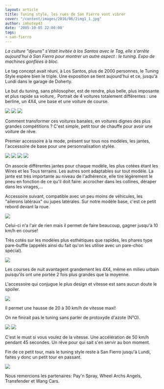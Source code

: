 ```yaml
---
layout: article
title: Tuning style, les rues de San Fierro vont vibrer
cover: "/content/images/2016/06/2img1_1.jpg"
author: imhotep43
date: '2005-10-05 22:00:00'
tags:
- san-fierro
---
```


_La culture "djeuns" s'était invitée à los Santos avec le Tag, elle s'arrête aujourd'hui à San Fierro pour montrer un autre aspect : le tuning. Expo de machines gonflées à bloc._

Le tag concept avait réuni, à Los Santos, plus de 2000 personnes, le Tuning Style espère bien le triple. Une exposition se tient aujourd'hui et ce, jusqu'à Lundi dans le garage de Doherty.

Le but du tuning, sans philosopher, est de rendre, plus belle, plus imposante et plus rapide sa voiture,. Portrait de 4 voitures totalement différentes : une berline, un 4X4, une base et une voiture de course.

![](/content/images/2005/01/2img3.jpg)
![](/content/images/2005/01/2img2.jpg)
![](/content/images/2005/01/2img4.jpg)

Comment transformer ces voitures banales, en voitures dignes des plus grandes compétitions ? C'est simple, petit tour de chauffe pour avoir une voiture de rêve.

Premier accessoire à la mode, présent sur tous nos modèles, les jantes, l'accessoire de base pour une personnalisation stylée.

![](/content/images/2005/01/2img6.jpg)
![](/content/images/2005/01/2img7.jpg)
![](/content/images/2005/01/2imgC.jpg)
![](/content/images/2005/01/2imgE.jpg)

On associe différentes jantes pour chaque modèle, les plus cotées étant les Wires et les Tous terrains. Les autres sont adaptables sur tout modèle. La jante est très importante au niveau de l'adhérence, elle tire légèrement le pneu en fonction de ce qu'il doit faire: accrocher dans les collines, déraper dans les virages,...

Accessoire suivant, compatible avec un peu moins de véhicules, les "ailerons latéraux" ou jupes latérales. Sur notre modèle base, c'est ce petit rebord devant la roue.

![](/content/images/2005/01/2imgA.jpg)

Celui-ci n'a l'air de rien mais il permet de faire beaucoup, gagner jusqu'à 10 km/h en course!

Très cotés sur les modèles plus esthétiques que rapides, les phares type pare-buffle (appelés ainsi du fait qu'on les utilise avec un pare-choc spécial).

![](/content/images/2005/01/2imgC.jpg)

Les courses de nuit avantagent grandement les 4X4, même en milieu urbain puisqu'ils ont une portée 2 fois plus grandes que la moyenne.

L'accessoire qui conjugue le plus design et vitesse est sans aucun doute le spoiler.

![](/content/images/2005/01/2img8.jpg)

Il permet une hausse de 20 à 30 km/h de vitesse maxi!

On ne finirait pas le tuning sans parler de protoxyde d'azote (N²O).

![](/content/images/2005/01/2img9.jpg)
![](/content/images/2005/01/2img5.jpg)

C'est le must si vous voulez de la vitesse. Une accélération de 50 km/h pendant 45 secondes. Un rêve pour qui sait s'en servir au bon moment.

Fin de ce petit tour, mais le tuning style reste à San Fierro jusqu'à Lundi, faites y donc un petit tour en passant.

![](/content/images/2005/01/2imgG.jpg)

Nous remercions les partenaires: Pay'n Spray, Wheel Archs Angels, Transfender et Wang Cars.

<!--kg-card-end: markdown-->
